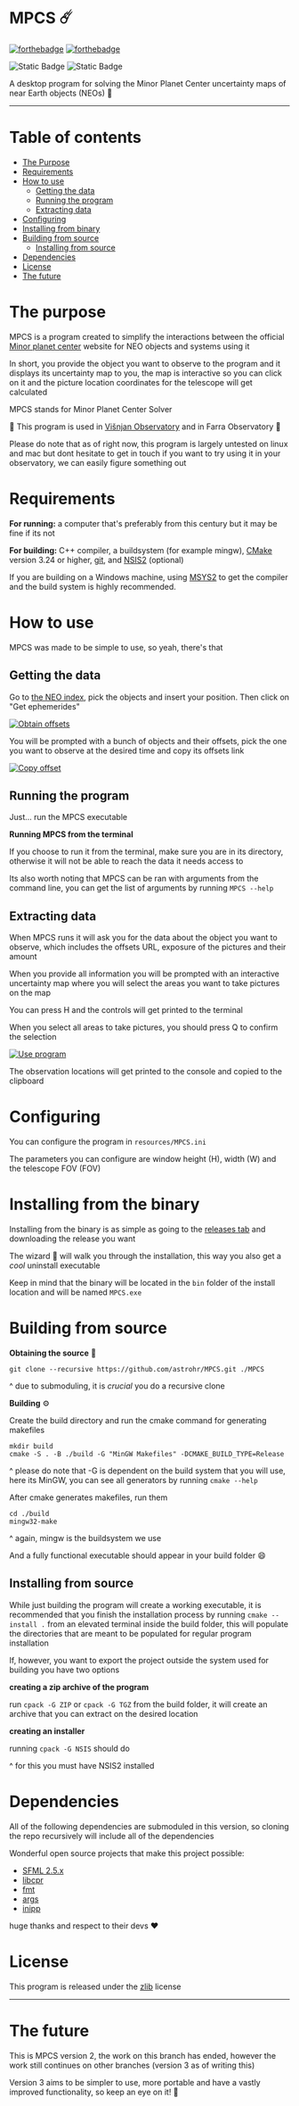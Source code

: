 # MPCS :comet:

[![forthebadge](https://forthebadge.com/images/badges/made-with-c-plus-plus.svg)](https://forthebadge.com) [![forthebadge](https://forthebadge.com/images/badges/powered-by-electricity.svg)](https://forthebadge.com)

![Static Badge](https://img.shields.io/badge/running_in-2_observatories-red) ![Static Badge](https://img.shields.io/badge/version-2.6.0-green) 

A desktop program for solving the Minor Planet Center uncertainty maps of near Earth objects (NEOs) :star2:

---

# Table of contents

 - [The Purpose](#the-purpose)
 - [Requirements](#requirements)
 - [How to use](#how-to-use)
    - [Getting the data](#getting-the-data)
    - [Running the program](#running-the-program)
    - [Extracting data](#extracting-data)
 - [Configuring](#configuring)
 - [Installing from binary](#installing-from-the-binary)
 - [Building from source](#building-from-source)
    - [Installing from source](#installing-from-source)
 - [Dependencies](#dependencies)
 - [License](#license)
 - [The future](#the-future)

# The purpose
MPCS is a program created to simplify the interactions between the official [Minor planet center](https://www.minorplanetcenter.net/iau/NEO/toconfirm_tabular.html) website for NEO objects and systems using it

In short, you provide the object you want to observe to the program and it displays its uncertainty map to you, the map is interactive so you can click on it and the picture location coordinates for the telescope will get calculated

MPCS stands for Minor Planet Center Solver

:telescope: This program is used in [Višnjan Observatory](https://en.astro.hr/) and in Farra Observatory :telescope:

Please do note that as of right now, this program is largely untested on linux and mac but dont hesitate to get in touch if you want to try using it in your observatory, we can easily figure something out

# Requirements
**For running:** a computer that's preferably from this century but it may be fine if its not

**For building:** C++ compiler, a buildsystem (for example mingw), [CMake](https://cmake.org/) version 3.24 or higher, [git](https://git-scm.com/), and [NSIS2](https://nsis.sourceforge.io/Main_Page) (optional)

If you are building on a Windows machine, using [MSYS2](https://www.msys2.org/) to get the compiler and the build system is highly recommended.

# How to use
MPCS was made to be simple to use, so yeah, there's that
## Getting the data
Go to [the NEO index](https://www.minorplanetcenter.net/iau/NEO/toconfirm_tabular.html), pick the objects and insert your position. Then click on "Get ephemerides"

[![Obtain offsets](docs/obtain.gif)](docs/obtain.gif)

You will be prompted with a bunch of objects and their offsets, pick the one you want to observe at the desired time and copy its offsets link

[![Copy offset](docs/copy.gif)](docs/copy.gif)

## Running the program
Just... run the MPCS executable

**Running MPCS from the terminal**

If you choose to run it from the terminal, make sure you are in its directory, otherwise it will not be able to reach the data it needs access to

Its also worth noting that MPCS can be ran with arguments from the command line, you can get the list of arguments by running `MPCS --help`

## Extracting data

When MPCS runs it will ask you for the data about the object you want to observe, which includes the offsets URL, exposure of the pictures and their amount

When you provide all information you will be prompted with an interactive uncertainty map where you will select the areas you want to take pictures on the map

You can press H and the controls will get printed to the terminal

When you select all areas to take pictures, you should press Q to confirm the selection

[![Use program](docs/use.gif)](docs/use.gif)

The observation locations will get printed to the console and copied to the clipboard

# Configuring

You can configure the program in `resources/MPCS.ini`

The parameters you can configure are window height (H), width (W) and the telescope FOV (FOV)

# Installing from the binary
Installing from the binary is as simple as going to the [releases tab](https://github.com/astrohr/MPCS/releases) and downloading the release you want

The wizard :mage: will walk you through the installation, this way you also get a *cool* uninstall executable

Keep in mind that the binary will be located in the `bin` folder of the install location and will be named `MPCS.exe`

# Building from source
**Obtaining the source** :scroll:

`git clone --recursive https://github.com/astrohr/MPCS.git ./MPCS`

^ due to submoduling, it is *crucial* you do a recursive clone

**Building** :gear:

Create the build directory and run the cmake command for generating makefiles
```
mkdir build
cmake -S . -B ./build -G "MinGW Makefiles" -DCMAKE_BUILD_TYPE=Release
```
^ please do note that -G is dependent on the build system that you will use, here its MinGW, you can see all generators by running `cmake --help`

After cmake generates makefiles, run them
```
cd ./build
mingw32-make
```
^ again, mingw is the buildsystem we use

And a fully functional executable should appear in your build folder :smile:

## Installing from source
While just building the program will create a working executable, it is recommended that you finish the installation process by running `cmake --install .` from an elevated terminal inside the build folder, this will populate the directories that are meant to be populated for regular program installation

If, however, you want to export the project outside the system used for building you have two options 

**creating a zip archive of the program**

run `cpack -G ZIP` or `cpack -G TGZ` from the build folder, it will create an archive that you can extract on the desired location

**creating an installer**

running `cpack -G NSIS` should do

^ for this you must have NSIS2 installed

# Dependencies
All of the following dependencies are submoduled in this version, so cloning the repo recursively will include all of the dependencies

Wonderful open source projects that make this project possible:
- [SFML 2.5.x](https://github.com/SFML/SFML/tree/2.5.x)
- [libcpr](https://github.com/libcpr/cpr)
- [fmt](https://github.com/fmtlib/fmt)
- [args](https://github.com/Taywee/args)
- [inipp](https://github.com/mcmtroffaes/inipp)

huge thanks and respect to their devs :heart:

# License
This program is released under the [zlib](https://en.wikipedia.org/wiki/Zlib_License) license

---

# The future
This is MPCS version 2, the work on this branch has ended, however the work still continues on other branches (version 3 as of writing this)

Version 3 aims to be simpler to use, more portable and have a vastly improved functionality, so keep an eye on it! :eyes:

